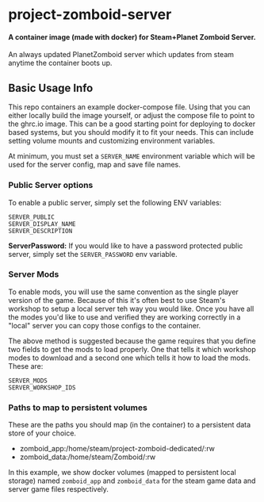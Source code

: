 # project-zomboid-server
#### A container image (made with docker) for Steam+Planet Zomboid Server.

An always updated PlanetZomboid server which updates from steam anytime the container boots up.

## Basic Usage Info
This repo containers an example docker-compose file. Using that you can either locally build the image yourself, or adjust the compose file to point to the ghrc.io image.
This can be a good starting point for deploying to docker based systems, but you should modify it to fit your needs. This can include setting volume mounts and customizing environment variables.

At minimum, you must set a `SERVER_NAME` environment variable which will be used for the server config, map and save file names.

### Public Server options

To enable a public server, simply set the following ENV variables:

```
SERVER_PUBLIC
SERVER_DISPLAY_NAME
SERVER_DESCRIPTION
```

**ServerPassword:** If you would like to have a password protected public server, simply set the `SERVER_PASSWORD` env variable.

### Server Mods

To enable mods, you will use the same convention as the single player version of the game. Because of this it's often best to use Steam's workshop to setup a local server teh way you would like.
Once you have all the modes you'd like to use and verified they are working correctly in a "local" server you can copy those configs to the container.

The above method is suggested because the game requires that you define two fields to get the mods to load properly.
One that tells it which workshop modes to download and a second one which tells it how to load the mods.
These are:

```
SERVER_MODS
SERVER_WORKSHOP_IDS
```

### Paths to map to persistent volumes
These are the paths you should map (in the container) to a persistent data store of your choice.

- zomboid_app:/home/steam/project-zomboid-dedicated/:rw
- zomboid_data:/home/steam/Zomboid/:rw

In this example, we show docker volumes (mapped to persistent local storage) named `zomboid_app` and `zomboid_data` for the steam game data and server game files respectively.
